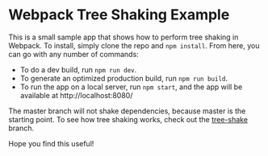 # Webpack Tree Shaking Example

This is a small sample app that shows how to perform tree shaking in Webpack. To install, simply clone the repo and `npm install`. From here, you can go with any number of commands:

- To do a dev build, run `npm run dev`.
- To generate an optimized production build, run `npm run build`.
- To run the app on a local server, run `npm start`, and the app will be available at http://localhost:8080/

The master branch will not shake dependencies, because master is the starting point. To see how tree shaking works, check out the [tree-shake](https://github.com/malchata/webpack-tree-shaking-example/tree/tree-shake) branch.

Hope you find this useful!
